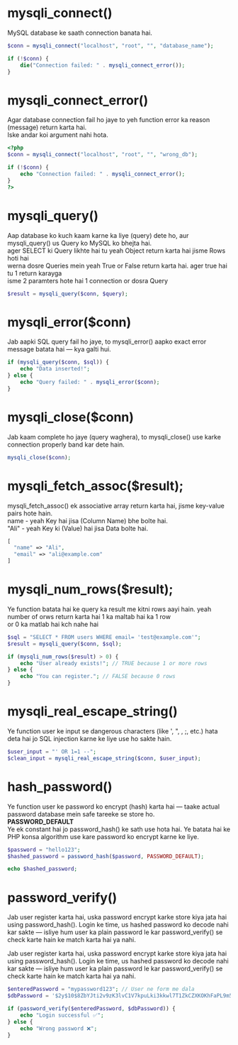 # mysqli_connect()
MySQL database ke saath connection banata hai.
```php
$conn = mysqli_connect("localhost", "root", "", "database_name");

if (!$conn) {
    die("Connection failed: " . mysqli_connect_error());
}
```

# mysqli_connect_error()
Agar database connection fail ho jaye to yeh function error ka reason (message) return karta hai. <br>
Iske andar koi argument nahi hota.
```php
<?php
$conn = mysqli_connect("localhost", "root", "", "wrong_db");

if (!$conn) {
    echo "Connection failed: " . mysqli_connect_error();
}
?>
```

# mysqli_query()
Aap database ko kuch kaam karne ka liye (query) dete ho, aur mysqli_query() us Query ko MySQL ko bhejta hai. <br>
ager SELECT ki Query likhte hai tu yeah Object return karta hai jisme Rows hoti hai <br>
werna dosre Queries mein yeah True or False return karta hai. ager true hai tu 1 return karayga<br>
isme 2 paramters hote hai 1 connection or dosra Query
```php
$result = mysqli_query($conn, $query);
```

# mysqli_error($conn)
Jab aapki SQL query fail ho jaye, to mysqli_error() aapko exact error message batata hai — kya galti hui.
```php
if (mysqli_query($conn, $sql)) {
    echo "Data inserted!";
} else {
    echo "Query failed: " . mysqli_error($conn);
}
```

# mysqli_close($conn)
Jab kaam complete ho jaye (query waghera), to mysqli_close() use karke connection properly band kar dete hain.
```php
mysqli_close($conn);
```

# mysqli_fetch_assoc($result);
mysqli_fetch_assoc() ek associative array return karta hai, jisme key-value pairs hote hain. <br>
name - yeah Key hai jisa (Column Name) bhe bolte hai. <br>
"Ali" - yeah Key ki (Value) hai jisa Data bolte hai.  
```php
[
  "name" => "Ali",
  "email" => "ali@example.com"
]
```
# mysqli_num_rows($result);
Ye function batata hai ke query ka result me kitni rows aayi hain.
yeah number of orws return karta hai 1 ka maltab hai ka 1 row <br>
or 0 ka matlab hai kch nahe hai
```php
$sql = "SELECT * FROM users WHERE email= 'test@example.com'";
$result = mysqli_query($conn, $sql);

if (mysqli_num_rows($result) > 0) {
    echo "User already exists!"; // TRUE because 1 or more rows
} else {
    echo "You can register."; // FALSE because 0 rows
}
```
# mysqli_real_escape_string()

Ye function user ke input se dangerous characters (like ', ", \, ;, etc.) hata deta hai jo SQL injection karne ke liye use ho sakte hain.

```php
$user_input = "' OR 1=1 --";
$clean_input = mysqli_real_escape_string($conn, $user_input);
```
# hash_password()

Ye function user ke password ko encrypt (hash) karta hai — taake actual password database mein safe tareeke se store ho. <br>
<b>PASSWORD_DEFAULT</b> <br>
Ye ek constant hai jo password_hash() ke sath use hota hai. Ye batata hai ke PHP konsa algorithm use kare password ko encrypt karne ke liye.

```php
$password = "hello123";
$hashed_password = password_hash($password, PASSWORD_DEFAULT);

echo $hashed_password;
```
# password_verify()

Jab user register karta hai, uska password encrypt karke store kiya jata hai using password_hash().
Login ke time, us hashed password ko decode nahi kar sakte — isliye hum user ka plain password le kar password_verify() se check karte hain ke match karta hai ya nahi.

Jab user register karta hai, uska password encrypt karke store kiya jata hai using password_hash().
Login ke time, us hashed password ko decode nahi kar sakte — isliye hum user ka plain password le kar password_verify() se check karte hain ke match karta hai ya nahi.

```php
$enteredPassword = "mypassword123"; // User ne form me dala
$dbPassword = '$2y$10$8ZbYJti2v9zK3lvC1V7kpuLki3kkwl7T1ZkCZXKOKhFaPL9m5qaeq'; // from DB

if (password_verify($enteredPassword, $dbPassword)) {
    echo "Login successful ✅";
} else {
    echo "Wrong password ❌";
}
```

